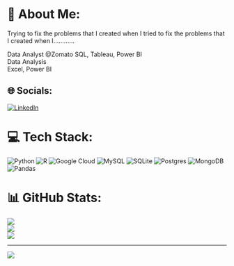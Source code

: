 # 💫 About Me:
Trying to fix the problems that I created when I tried to fix the problems that I created when I............

Data Analyst @Zomato
SQL, Tableau, Power BI<br>Data Analysis<br>Excel, Power BI


## 🌐 Socials:
[![LinkedIn](https://img.shields.io/badge/LinkedIn-%230077B5.svg?logo=linkedin&logoColor=white)](https://linkedin.com/in/https://www.linkedin.com/in/shamli-bisht-4806b313b) 

# 💻 Tech Stack:
![Python](https://img.shields.io/badge/python-3670A0?style=for-the-badge&logo=python&logoColor=ffdd54) ![R](https://img.shields.io/badge/r-%23276DC3.svg?style=for-the-badge&logo=r&logoColor=white) ![Google Cloud](https://img.shields.io/badge/Google%20Cloud-%234285F4.svg?style=for-the-badge&logo=google-cloud&logoColor=white) ![MySQL](https://img.shields.io/badge/mysql-%2300f.svg?style=for-the-badge&logo=mysql&logoColor=white) ![SQLite](https://img.shields.io/badge/sqlite-%2307405e.svg?style=for-the-badge&logo=sqlite&logoColor=white) ![Postgres](https://img.shields.io/badge/postgres-%23316192.svg?style=for-the-badge&logo=postgresql&logoColor=white) ![MongoDB](https://img.shields.io/badge/MongoDB-%234ea94b.svg?style=for-the-badge&logo=mongodb&logoColor=white) ![Pandas](https://img.shields.io/badge/pandas-%23150458.svg?style=for-the-badge&logo=pandas&logoColor=white)
# 📊 GitHub Stats:
![](https://github-readme-stats.vercel.app/api?username=shamli10&theme=city_light&hide_border=false&include_all_commits=false&count_private=false)<br/>
![](https://github-readme-streak-stats.herokuapp.com/?user=shamli10&theme=city_light&hide_border=false)<br/>
![](https://github-readme-stats.vercel.app/api/top-langs/?username=shamli10&theme=city_light&hide_border=false&include_all_commits=false&count_private=false&layout=compact)

---
[![](https://visitcount.itsvg.in/api?id=shamli10&icon=0&color=0)](https://visitcount.itsvg.in)

<!-- Proudly created with GPRM ( https://gprm.itsvg.in ) -->
